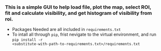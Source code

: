 ### This is a simple GUI to help load file, plot the map, select ROI, fit and calculate visibility, and get histogram of visibility from roi.
* Packages Needed are all included in <code>requirements.txt</code>
* To intall all through <code>pip</code>, frist nevigate to the virtual environment, and run <code>pip install -r <substitute-with-path-to-requirements.txt>/requirements.txt</code>
